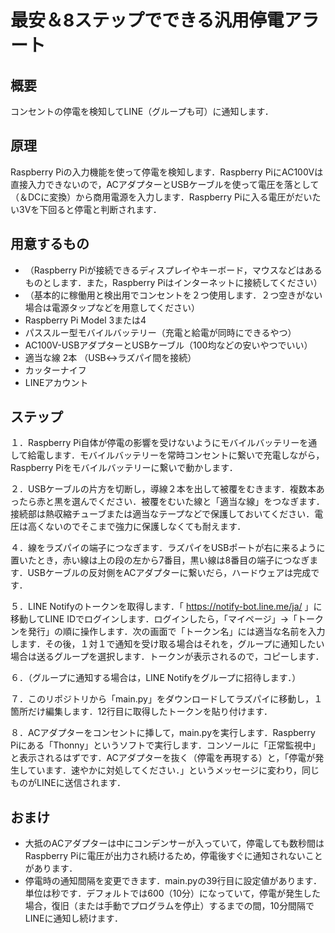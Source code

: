 # 最安＆8ステップでできる汎用停電アラート

## 概要
コンセントの停電を検知してLINE（グループも可）に通知します．

## 原理
Raspberry Piの入力機能を使って停電を検知します．Raspberry PiにAC100Vは直接入力できないので，ACアダプターとUSBケーブルを使って電圧を落として（＆DCに変換）から商用電源を入力します．Raspberry Piに入る電圧がだいたい3Vを下回ると停電と判断されます．

## 用意するもの
* （Raspberry Piが接続できるディスプレイやキーボード，マウスなどはあるものとします．また，Raspberry Piはインターネットに接続してください）  
* （基本的に稼働用と検出用でコンセントを２つ使用します．２つ空きがない場合は電源タップなどを用意してください）  
* Raspberry Pi Model 3または4  
* パススルー型モバイルバッテリー（充電と給電が同時にできるやつ）  
* AC100V-USBアダプターとUSBケーブル（100均などの安いやつでいい）  
* 適当な線 2本  （USB↔ラズパイ間を接続）
* カッターナイフ  
* LINEアカウント  

## ステップ
１．Raspberry Pi自体が停電の影響を受けないようにモバイルバッテリーを通して給電します．モバイルバッテリーを常時コンセントに繋いで充電しながら，Raspberry Piをモバイルバッテリーに繋いで動かします．  

２．USBケーブルの片方を切断し，導線２本を出して被覆をむきます．複数本あったら赤と黒を選んでください．被覆をむいた線と「適当な線」をつなぎます．接続部は熱収縮チューブまたは適当なテープなどで保護しておいてください．電圧は高くないのでそこまで強力に保護しなくても耐えます．  

４．線をラズパイの端子につなぎます．ラズパイをUSBポートが右に来るように置いたとき，赤い線は上の段の左から7番目，黒い線は8番目の端子につなぎます．USBケーブルの反対側をACアダプターに繋いだら，ハードウェアは完成です．  

５．LINE Notifyのトークンを取得します．「 https://notify-bot.line.me/ja/ 」に移動してLINE IDでログインします．ログインしたら，「マイページ」→「トークンを発行」の順に操作します．次の画面で「トークン名」には適当な名前を入力します．その後，１対１で通知を受け取る場合はそれを，グループに通知したい場合は送るグループを選択します．トークンが表示されるので，コピーします．  

６．（グループに通知する場合は，LINE Notifyをグループに招待します．）  

７．このリポジトリから「main.py」をダウンロードしてラズパイに移動し，１箇所だけ編集します．12行目に取得したトークンを貼り付けます．  

８．ACアダプターをコンセントに挿して，main.pyを実行します．Raspberry Piにある「Thonny」というソフトで実行します．コンソールに「正常監視中」と表示されるはずです．ACアダプターを抜く（停電を再現する）と，「停電が発生しています．速やかに対処してください．」というメッセージに変わり，同じものがLINEに送信されます．  

## おまけ
* 大抵のACアダプターは中にコンデンサーが入っていて，停電しても数秒間はRaspberry Piに電圧が出力され続けるため，停電後すぐに通知されないことがあります．  
* 停電時の通知間隔を変更できます．main.pyの39行目に設定値があります．単位は秒です．デフォルトでは600（10分）になっていて，停電が発生した場合，復旧（または手動でプログラムを停止）するまでの間，10分間隔でLINEに通知し続けます．  
